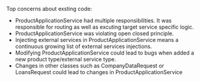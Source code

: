 Top concerns about exsting code:
- ProductApplicationService had multiple responsibilities. It was responsible for routing as well as excuting target service specific logic.
- ProductApplicationService was violating open closed principle. 
- Injecting external services in ProductApplicationService means a continuous growing list of external services injections. 
- Modifying ProductApplicationService could lead to bugs when added a new product type/external service type.
- Changes in other classes such as CompanyDataRequest or LoansRequest could lead to changes in ProductApplicationService
